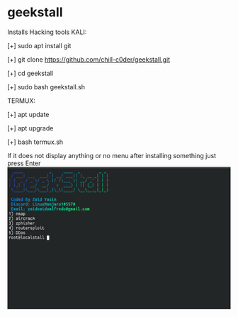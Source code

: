 # geekstall
Installs Hacking tools
KALI:

[+] sudo apt install git


[+] git clone https://github.com/chill-c0der/geekstall.git


[+] cd geekstall


[+] sudo bash geekstall.sh


TERMUX:

[+] apt update


[+] apt upgrade


[+] bash termux.sh

If it does not display anything or no menu after installing something just press Enter
![Image 1](geekstall.png)
